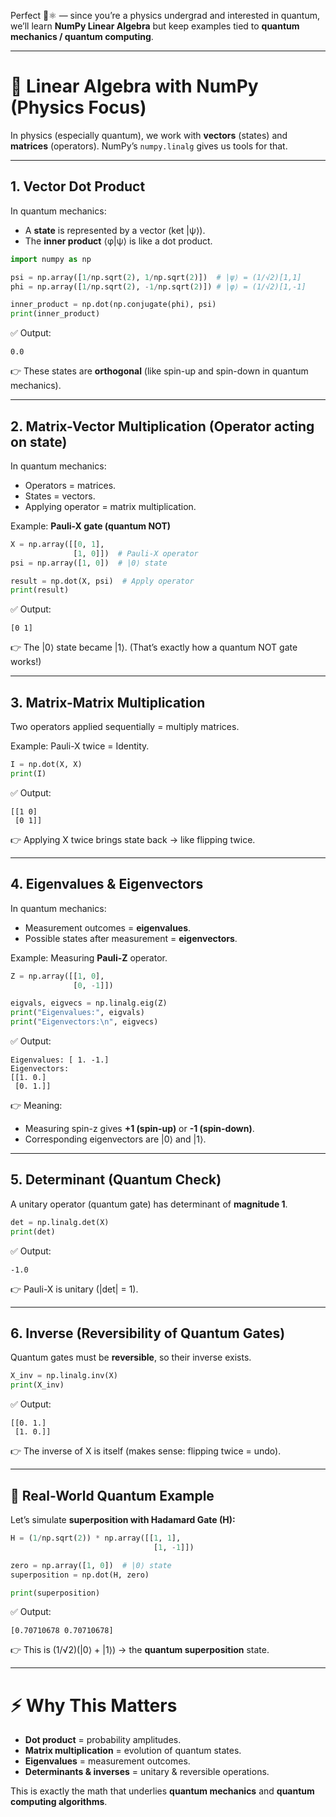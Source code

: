 Perfect 🌌⚛️ — since you’re a physics undergrad and interested in quantum, we’ll learn **NumPy Linear Algebra** but keep examples tied to **quantum mechanics / quantum computing**.

---

# 🔹 **Linear Algebra with NumPy (Physics Focus)**

In physics (especially quantum), we work with **vectors** (states) and **matrices** (operators). NumPy’s `numpy.linalg` gives us tools for that.

---

## 1. **Vector Dot Product**

In quantum mechanics:

- A **state** is represented by a vector (ket |ψ⟩).
- The **inner product** ⟨φ|ψ⟩ is like a dot product.

```python
import numpy as np

psi = np.array([1/np.sqrt(2), 1/np.sqrt(2)])  # |ψ⟩ = (1/√2)[1,1]
phi = np.array([1/np.sqrt(2), -1/np.sqrt(2)]) # |φ⟩ = (1/√2)[1,-1]

inner_product = np.dot(np.conjugate(phi), psi)
print(inner_product)
```

✅ Output:

```
0.0
```

👉 These states are **orthogonal** (like spin-up and spin-down in quantum mechanics).

---

## 2. **Matrix-Vector Multiplication (Operator acting on state)**

In quantum mechanics:

- Operators = matrices.
- States = vectors.
- Applying operator = matrix multiplication.

Example: **Pauli-X gate (quantum NOT)**

```python
X = np.array([[0, 1],
              [1, 0]])  # Pauli-X operator
psi = np.array([1, 0])  # |0⟩ state

result = np.dot(X, psi)  # Apply operator
print(result)
```

✅ Output:

```
[0 1]
```

👉 The |0⟩ state became |1⟩.
(That’s exactly how a quantum NOT gate works!)

---

## 3. **Matrix-Matrix Multiplication**

Two operators applied sequentially = multiply matrices.

Example: Pauli-X twice = Identity.

```python
I = np.dot(X, X)
print(I)
```

✅ Output:

```
[[1 0]
 [0 1]]
```

👉 Applying X twice brings state back → like flipping twice.

---

## 4. **Eigenvalues & Eigenvectors**

In quantum mechanics:

- Measurement outcomes = **eigenvalues**.
- Possible states after measurement = **eigenvectors**.

Example: Measuring **Pauli-Z** operator.

```python
Z = np.array([[1, 0],
              [0, -1]])

eigvals, eigvecs = np.linalg.eig(Z)
print("Eigenvalues:", eigvals)
print("Eigenvectors:\n", eigvecs)
```

✅ Output:

```
Eigenvalues: [ 1. -1.]
Eigenvectors:
[[1. 0.]
 [0. 1.]]
```

👉 Meaning:

- Measuring spin-z gives **+1 (spin-up)** or **-1 (spin-down)**.
- Corresponding eigenvectors are |0⟩ and |1⟩.

---

## 5. **Determinant (Quantum Check)**

A unitary operator (quantum gate) has determinant of **magnitude 1**.

```python
det = np.linalg.det(X)
print(det)
```

✅ Output:

```
-1.0
```

👉 Pauli-X is unitary (|det| = 1).

---

## 6. **Inverse (Reversibility of Quantum Gates)**

Quantum gates must be **reversible**, so their inverse exists.

```python
X_inv = np.linalg.inv(X)
print(X_inv)
```

✅ Output:

```
[[0. 1.]
 [1. 0.]]
```

👉 The inverse of X is itself (makes sense: flipping twice = undo).

---

## 🔬 Real-World Quantum Example

Let’s simulate **superposition with Hadamard Gate (H):**

```python
H = (1/np.sqrt(2)) * np.array([[1, 1],
                                [1, -1]])

zero = np.array([1, 0])  # |0⟩ state
superposition = np.dot(H, zero)

print(superposition)
```

✅ Output:

```
[0.70710678 0.70710678]
```

👉 This is (1/√2)(|0⟩ + |1⟩) → the **quantum superposition** state.

---

# ⚡ Why This Matters

- **Dot product** = probability amplitudes.
- **Matrix multiplication** = evolution of quantum states.
- **Eigenvalues** = measurement outcomes.
- **Determinants & inverses** = unitary & reversible operations.

This is exactly the math that underlies **quantum mechanics** and **quantum computing algorithms**.
